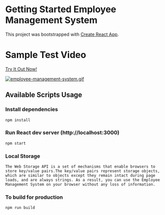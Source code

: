 # Getting Started Employee Management System

This project was bootstrapped with [Create React App](https://github.com/facebook/create-react-app).

# Sample Test Video

[Try It Out Now!](https://bomercakmak-employee-management-system.netlify.app/)

<a href="https://bomercakmak-employee-management-system.netlify.app/"><img src="./src/gif/employee-management-system.gif" title="employee-management-system.gif"></a>

## Available Scripts Usage

### Install dependencies

```
npm install
```

### Run React dev server (http://localhost:3000)

```
npm start
```

### Local Storage

```
The Web Storage API is a set of mechanisms that enable browsers to store key/value pairs.The key/value pairs represent storage objects, which are similar to objects except they remain intact during page loads, and are always strings. As a result, you can use the Employee Management System on your browser without any loss of information.
```

### To build for production

```
npm run build
```